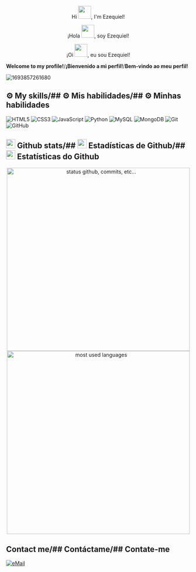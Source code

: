 <p align="center">Hi <img src="https://raw.githubusercontent.com/marcos-inja/marcos-inja/main/gifs/hi.gif" width="35px">, I'm Ezequiel!</p>
<p align="center">¡Hola <img src="https://raw.githubusercontent.com/marcos-inja/marcos-inja/main/gifs/hi.gif" width="35px">, soy Ezequiel!</p>
<p align="center">¡Oi <img src="https://raw.githubusercontent.com/marcos-inja/marcos-inja/main/gifs/hi.gif" width="35px">, eu sou Ezequiel!</p>

**Welcome to my profile!**/**¡Bienvenido a mi perfil!**/**Bem-vindo ao meu perfil!**



![1693857261680](https://github.com/EzequielCuellar/EzequielCuellar/assets/156981451/cdc8e221-6f3f-45f7-ad21-b77e9e734c0a)

## ⚙️ My skills/## ⚙️ Mis habilidades/## ⚙️ Minhas habilidades

![HTML5](https://img.shields.io/badge/html5%20-%23E34F26.svg?&style=for-the-badge&logo=html5&logoColor=white)
![CSS3](https://img.shields.io/badge/css3%20-%231572B6.svg?&style=for-the-badge&logo=css3&logoColor=white)
![JavaScript](https://img.shields.io/badge/javascript%20-%23323330.svg?&style=for-the-badge&logo=javascript&logoColor=%23F7DF1E&color=3d3919)
![Python](https://img.shields.io/badge/python-%230095D5.svg?&style=for-the-badge&logo=python&logoColor=white)
![MySQL](https://img.shields.io/badge/mysql-%2300f.svg?&style=for-the-badge&logo=mysql&logoColor=white&color=3280ad)
![MongoDB](https://img.shields.io/badge/MongoDB-%234ea94b.svg?&style=for-the-badge&logo=mongodb&logoColor=white)
![Git](https://img.shields.io/badge/git%20-%23F05033.svg?&style=for-the-badge&logo=git&logoColor=white&Color=c95410)
![GitHub](https://img.shields.io/badge/github%20-%23121011.svg?&style=for-the-badge&logo=github&logoColor=white&color=283238)


## <img src="https://raw.githubusercontent.com/marcos-inja/marcos-inja/main/gifs/haha.gif" width="25px"> Github stats/## <img src="https://raw.githubusercontent.com/marcos-inja/marcos-inja/main/gifs/haha.gif" width="25px"> Estadísticas de Github/## <img src="https://raw.githubusercontent.com/marcos-inja/marcos-inja/main/gifs/haha.gif" width="25px"> Estatísticas do Github

<p align="center">
    <img alt="status github, commits, etc..." width="500px" src="https://github-readme-stats.vercel.app/api?username=marcos-inja&count_private=true&show_icons=true&custom_title=Github&theme=algolia&bg_color=0,000000,130F40&layout=compact&border_radius=8"
    /> <br>
    <img alt="most used languages" width="500px" src="https://github-readme-stats.vercel.app/api/top-langs/?username=marcos-inja&count_private=true&theme=algolia&bg_color=0,000000,130F40&layout=compact&border_radius=8&langs_count=20&hide=hack,swift,kotlin,objective-c"/>
</p>

## Contact me/## Contáctame/## Contate-me

<a href="mailto:ezequielalexiscuellar@gmail.com">
<img alt="eMail" src="https://img.shields.io/badge/ezequielalexiscuellar@gmail.com-D14836?style=for-the-badge&logo=gmail&logoColor=white" />
</a>
